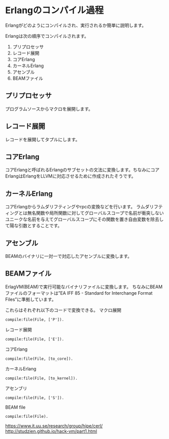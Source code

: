 # Erlangのコンパイル過程
Erlangがどのようにコンパイルされ、実行されるか簡単に説明します。

Erlangは次の順序でコンパイルされます。
1. プリプロセッサ
1. レコード展開
1. コアErlang
1. カーネルErlang
1. アセンブル
1. BEAMファイル

## プリプロセッサ
プログラムソースからマクロを展開します。
## レコード展開
レコードを展開してタプルにします。
## コアErlang
コアErlangと呼ばれるErlangのサブセットの文法に変換します。ちなみにコアErlangはErlangをLLVMに対応させるために作成されたそうです。

## カーネルErlang
コアErlangからラムダリフティングやrpcの変換などを行います。
ラムダリフティングとは無名関数や局所関数に対してグローバルスコープで名前が衝突しないユニークな名前を与えてグローバルスコープにその関数を置き自由変数を除去して陽な引数とすることです。
## アセンブル
BEAMのバイナリに一対一で対応したアセンブルに変換します。

## BEAMファイル
ErlagVM(BEAM)で実行可能なバイナリファイルに変換します。
ちなみにBEAMファイルのフォーマットは”EA IFF 85 - Standard for Interchange Format Files”に準拠しています。


これらはそれぞれ以下のコードで変換できる。
マクロ展開
````
compile:file(File, ['P']).
````
レコード展開
````
compile:file(File, ['E']).
````
コアErlang
````
compile:file(File, [to_core]).
````
カーネルErlang
````
compile:file(File, [to_kernel]).
````
アセンブリ
````
compile:file(File, ['S']).
````
BEAM file
````
compile:file(File).
````

https://www.it.uu.se/research/group/hipe/cerl/
http://studzien.github.io/hack-vm/part1.html
